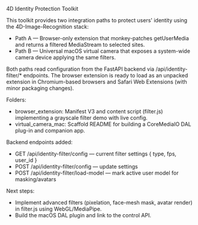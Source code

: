 4D Identity Protection Toolkit

This toolkit provides two integration paths to protect users' identity using the 4D-Image-Recognition stack:

- Path A — Browser-only extension that monkey-patches getUserMedia and returns a filtered MediaStream to selected sites.
- Path B — Universal macOS virtual camera that exposes a system-wide camera device applying the same filters.

Both paths read configuration from the FastAPI backend via /api/identity-filter/* endpoints. The browser extension is ready to load as an unpacked extension in Chromium-based browsers and Safari Web Extensions (with minor packaging changes).

Folders:
- browser_extension: Manifest V3 and content script (filter.js) implementing a grayscale filter demo with live config.
- virtual_camera_mac: Scaffold README for building a CoreMediaIO DAL plug-in and companion app.

Backend endpoints added:
- GET /api/identity-filter/config — current filter settings { type, fps, user_id }
- POST /api/identity-filter/config — update settings
- POST /api/identity-filter/load-model — mark active user model for masking/avatars

Next steps:
- Implement advanced filters (pixelation, face-mesh mask, avatar render) in filter.js using WebGL/MediaPipe.
- Build the macOS DAL plugin and link to the control API.
